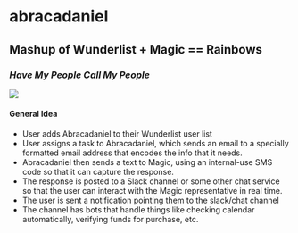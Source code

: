 # abracadaniel
## Mashup of Wunderlist + Magic == Rainbows

### **_Have My People Call My People_**
![](http://i.imgur.com/4tR4aEv.png)

#### General Idea
* User adds Abracadaniel to their Wunderlist user list
* User assigns a task to Abracadaniel, which sends an email to a specially formatted email address that encodes the info that it needs.
* Abracadaniel then sends a text to Magic, using an internal-use SMS code so that it can capture the response.
* The response is posted to a Slack channel or some other chat service so that the user can interact with the Magic representative in real time.
* The user is sent a notification pointing them to the slack/chat channel
* The channel has bots that handle things like checking calendar automatically, verifying funds for purchase, etc.
